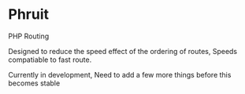 # Phruit
PHP Routing


Designed to reduce the speed effect of the ordering of routes, Speeds compatiable to fast route.

Currently in development, Need to add a few more things before this becomes stable
